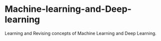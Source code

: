 # Machine-learning-and-Deep-learning
Learning and Revising concepts of Machine Learning and Deep Learning.
